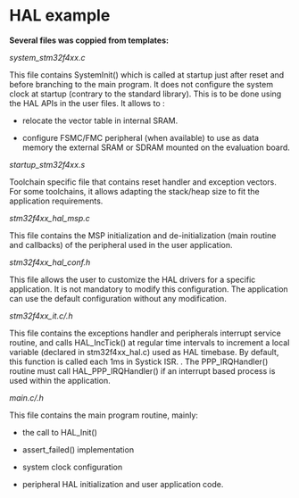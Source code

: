 HAL example
===========

**Several files was coppied from  templates:**

*system_stm32f4xx.c*

This file contains SystemInit() which is called at startup just after reset and </br>
before branching to the main program. It does not configure the system
clock at startup (contrary to the standard library). This is to be done using
the HAL APIs in the user files.
It allows to :

- relocate the vector table in internal SRAM.

- configure FSMC/FMC peripheral (when available) to use as
data memory the external SRAM or SDRAM mounted on the
evaluation board.

*startup_stm32f4xx.s*

Toolchain specific file that contains reset handler and exception vectors.
For some toolchains, it allows adapting the stack/heap size to fit the
application requirements.

*stm32f4xx_hal_msp.c*

This file contains the MSP initialization and de-initialization (main routine
and callbacks) of the peripheral used in the user application.

*stm32f4xx_hal_conf.h*

This file allows the user to customize the HAL drivers for a specific
application.
It is not mandatory to modify this configuration. The application can use the
default configuration without any modification.

*stm32f4xx_it.c/.h*

This file contains the exceptions handler and peripherals interrupt service
routine, and calls HAL_IncTick() at regular time intervals to increment a
local variable (declared in stm32f4xx_hal.c) used as HAL timebase. By
default, this function is called each 1ms in Systick ISR. .
The PPP_IRQHandler() routine must call HAL_PPP_IRQHandler() if an
interrupt based process is used within the application.

*main.c/.h*

This file contains the main program routine, mainly:

- the call to HAL_Init()

- assert_failed() implementation

- system clock configuration

- peripheral HAL initialization and user application code.




